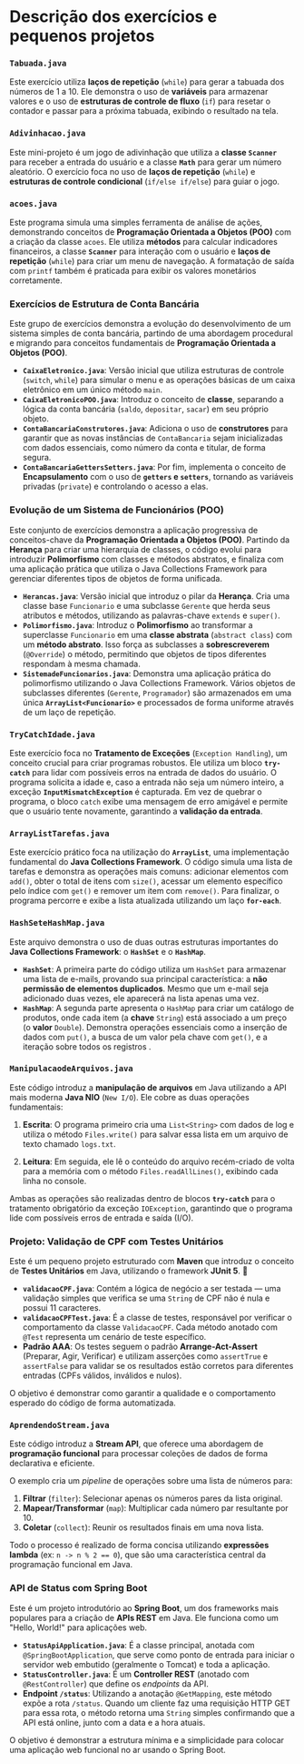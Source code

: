 # Descrição dos exercícios e pequenos projetos

### `Tabuada.java`

Este exercício utiliza **laços de repetição** (`while`) para gerar a tabuada dos números de 1 a 10. Ele demonstra o uso de **variáveis** para armazenar valores e o uso de **estruturas de controle de fluxo** (`if`) para resetar o contador e passar para a próxima tabuada, exibindo o resultado na tela.

### `Adivinhacao.java`

Este mini-projeto é um jogo de adivinhação que utiliza a **classe `Scanner`** para receber a entrada do usuário e a classe **`Math`** para gerar um número aleatório. O exercício foca no uso de **laços de repetição** (`while`) e **estruturas de controle condicional** (`if/else if/else`) para guiar o jogo.

### `acoes.java`

Este programa simula uma simples ferramenta de análise de ações, demonstrando conceitos de **Programação Orientada a Objetos (POO)** com a criação da classe `acoes`. Ele utiliza **métodos** para calcular indicadores financeiros, a classe **`Scanner`** para interação com o usuário e **laços de repetição** (`while`) para criar um menu de navegação. A formatação de saída com `printf` também é praticada para exibir os valores monetários corretamente.

### Exercícios de Estrutura de Conta Bancária

Este grupo de exercícios demonstra a evolução do desenvolvimento de um sistema simples de conta bancária, partindo de uma abordagem procedural e migrando para conceitos fundamentais de **Programação Orientada a Objetos (POO)**.

* **`CaixaEletronico.java`**: Versão inicial que utiliza estruturas de controle (`switch`, `while`) para simular o menu e as operações básicas de um caixa eletrônico em um único método `main`.
* **`CaixaEletronicoPOO.java`**: Introduz o conceito de **classe**, separando a lógica da conta bancária (`saldo`, `depositar`, `sacar`) em seu próprio objeto.
* **`ContaBancariaConstrutores.java`**: Adiciona o uso de **construtores** para garantir que as novas instâncias de `ContaBancaria` sejam inicializadas com dados essenciais, como número da conta e titular, de forma segura.
* **`ContaBancariaGettersSetters.java`**: Por fim, implementa o conceito de **Encapsulamento** com o uso de **`getters` e `setters`**, tornando as variáveis privadas (`private`) e controlando o acesso a elas.

### Evolução de um Sistema de Funcionários (POO)

Este conjunto de exercícios demonstra a aplicação progressiva de conceitos-chave da **Programação Orientada a Objetos (POO)**. Partindo da **Herança** para criar uma hierarquia de classes, o código evolui para introduzir **Polimorfismo** com classes e métodos abstratos, e finaliza com uma aplicação prática que utiliza o Java Collections Framework para gerenciar diferentes tipos de objetos de forma unificada.

* **`Herancas.java`**: Versão inicial que introduz o pilar da **Herança**. Cria uma classe base `Funcionario` e uma subclasse `Gerente` que herda seus atributos e métodos, utilizando as palavras-chave `extends` e `super()`.
* **`Polimorfismo.java`**: Introduz o **Polimorfismo** ao transformar a superclasse `Funcionario` em uma **classe abstrata** (`abstract class`) com um **método abstrato**. Isso força as subclasses a **sobrescreverem** (`@Override`) o método, permitindo que objetos de tipos diferentes respondam à mesma chamada.
* **`SistemadeFuncionarios.java`**: Demonstra uma aplicação prática do polimorfismo utilizando o Java Collections Framework. Vários objetos de subclasses diferentes (`Gerente`, `Programador`) são armazenados em uma única **`ArrayList<Funcionario>`** e processados de forma uniforme através de um laço de repetição.

### `TryCatchIdade.java`

Este exercício foca no **Tratamento de Exceções** (`Exception Handling`), um conceito crucial para criar programas robustos. Ele utiliza um bloco **`try-catch`** para lidar com possíveis erros na entrada de dados do usuário. O programa solicita a idade e, caso a entrada não seja um número inteiro, a exceção **`InputMismatchException`** é capturada. Em vez de quebrar o programa, o bloco `catch` exibe uma mensagem de erro amigável e permite que o usuário tente novamente, garantindo a **validação da entrada**.

### `ArrayListTarefas.java`

Este exercício prático foca na utilização do **`ArrayList`**, uma implementação fundamental do **Java Collections Framework**. O código simula uma lista de tarefas e demonstra as operações mais comuns: adicionar elementos com `add()`, obter o total de itens com `size()`, acessar um elemento específico pelo índice com `get()` e remover um item com `remove()`. Para finalizar, o programa percorre e exibe a lista atualizada utilizando um laço **`for-each`**.

### `HashSeteHashMap.java`

Este arquivo demonstra o uso de duas outras estruturas importantes do **Java Collections Framework**: o **`HashSet`** e o **`HashMap`**.
* **`HashSet`**: A primeira parte do código utiliza um `HashSet` para armazenar uma lista de e-mails, provando sua principal característica: a **não permissão de elementos duplicados**. Mesmo que um e-mail seja adicionado duas vezes, ele aparecerá na lista apenas uma vez.
* **`HashMap`**: A segunda parte apresenta o `HashMap` para criar um catálogo de produtos, onde cada item (a **chave** `String`) está associado a um preço (o **valor** `Double`). Demonstra operações essenciais como a inserção de dados com `put()`, a busca de um valor pela chave com `get()`, e a iteração sobre todos os registros .
  
### `ManipulacaodeArquivos.java`

Este código introduz a **manipulação de arquivos** em Java utilizando a API mais moderna **Java NIO** (`New I/O`). Ele cobre as duas operações fundamentais:

1.  **Escrita**: O programa primeiro cria uma `List<String>` com dados de log e utiliza o método `Files.write()` para salvar essa lista em um arquivo de texto chamado `logs.txt`.

2.  **Leitura**: Em seguida, ele lê o conteúdo do arquivo recém-criado de volta para a memória com o método `Files.readAllLines()`, exibindo cada linha no console.

Ambas as operações são realizadas dentro de blocos **`try-catch`** para o tratamento obrigatório da exceção `IOException`, garantindo que o programa lide com possíveis erros de entrada e saída (I/O).

### Projeto: Validação de CPF com Testes Unitários

Este é um pequeno projeto estruturado com **Maven** que introduz o conceito de **Testes Unitários** em Java, utilizando o framework **JUnit 5**. 🧪

* **`validacaoCPF.java`**: Contém a lógica de negócio a ser testada — uma validação simples que verifica se uma `String` de CPF não é nula e possui 11 caracteres.
* **`validacaoCPFTest.java`**: É a classe de testes, responsável por verificar o comportamento da classe `ValidacaoCPF`. Cada método anotado com `@Test` representa um cenário de teste específico.
* **Padrão AAA**: Os testes seguem o padrão **Arrange-Act-Assert** (Preparar, Agir, Verificar) e utilizam asserções como `assertTrue` e `assertFalse` para validar se os resultados estão corretos para diferentes entradas (CPFs válidos, inválidos e nulos).

O objetivo é demonstrar como garantir a qualidade e o comportamento esperado do código de forma automatizada.

### `AprendendoStream.java`

Este código introduz a **Stream API**, que oferece uma abordagem de **programação funcional** para processar coleções de dados de forma declarativa e eficiente.

O exemplo cria um *pipeline* de operações sobre uma lista de números para:

1.  **Filtrar** (`filter`): Selecionar apenas os números pares da lista original.
2.  **Mapear/Transformar** (`map`): Multiplicar cada número par resultante por 10.
3.  **Coletar** (`collect`): Reunir os resultados finais em uma nova lista.

Todo o processo é realizado de forma concisa utilizando **expressões lambda** (ex: `n -> n % 2 == 0`), que são uma característica central da programação funcional em Java.

### API de Status com Spring Boot

Este é um projeto introdutório ao **Spring Boot**, um dos frameworks mais populares para a criação de **APIs REST** em Java. Ele funciona como um "Hello, World!" para aplicações web.

* **`StatusApiApplication.java`**: É a classe principal, anotada com `@SpringBootApplication`, que serve como ponto de entrada para iniciar o servidor web embutido (geralmente o Tomcat) e toda a aplicação.
* **`StatusController.java`**: É um **Controller REST** (anotado com `@RestController`) que define os *endpoints* da API.
* **Endpoint `/status`**: Utilizando a anotação `@GetMapping`, este método expõe a rota `/status`. Quando um cliente faz uma requisição HTTP GET para essa rota, o método retorna uma `String` simples confirmando que a API está online, junto com a data e a hora atuais.

O objetivo é demonstrar a estrutura mínima e a simplicidade para colocar uma aplicação web funcional no ar usando o Spring Boot.
